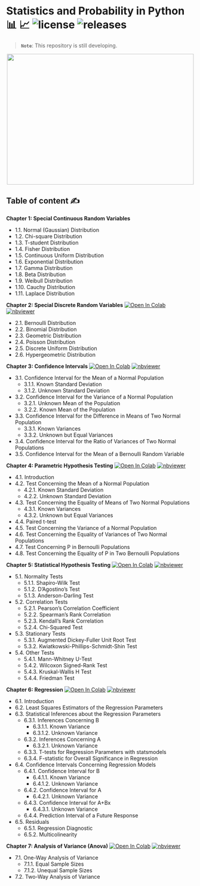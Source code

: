 # Statistics and Probability in Python 📊 📈 ![license](https://img.shields.io/github/license/Pegah-Ardehkhani/Statistics-and-Probability-in-Python.svg) ![releases](https://img.shields.io/github/release/Pegah-Ardehkhani/Statistics-and-Probability-in-Python.svg)

> **`Note`**: This repository is still developing.

<p align="center"> 
  <img width="500" height="350" src="https://cdn.dribbble.com/users/962944/screenshots/14138307/media/ca3377660c3d2053c9d91ac175871429.gif"> 
</p>

## Table of content ✍️

**Chapter 1: Special Continuous Random Variables** 

- 1.1. Normal (Gaussian) Distribution
- 1.2. Chi-square Distribution
- 1.3. T-student Distribution
- 1.4. Fisher Distribution
- 1.5. Continuous Uniform Distribution
- 1.6. Exponential Distribution
- 1.7. Gamma Distribution
- 1.8. Beta Distribution
- 1.9. Weibull Distribution
- 1.10. Cauchy Distribution
- 1.11. Laplace Distribution

**Chapter 2: Special Discrete Random Variables** <a href="https://colab.research.google.com/github/Pegah-Ardehkhani/Statistics-and-Probability-in-Python/blob/main/Chapter%202%20Special%20Discrete%20Random%20Variables.ipynb" target="_parent\"><img src="https://colab.research.google.com/assets/colab-badge.svg" alt="Open In Colab"/></a> [![nbviewer](https://img.shields.io/badge/render-nbviewer-orange.svg)](https://nbviewer.org/github/Pegah-Ardehkhani/Statistics-and-Probability-in-Python/blob/main/Chapter%202%20Special%20Discrete%20Random%20Variables.ipynb)

- 2.1. Bernoulli Distribution
- 2.2. Binomial Distribution
- 2.3. Geometric Distribution
- 2.4. Poisson Distribution
- 2.5. Discrete Uniform Distribution
- 2.6. Hypergeometric Distribution

**Chapter 3: Confidence Intervals** <a href="https://colab.research.google.com/github/Pegah-Ardehkhani/Statistics-and-Probability-in-Python/blob/main/Chapter%203%20Confidence%20Intervals.ipynb" target="_parent\"><img src="https://colab.research.google.com/assets/colab-badge.svg" alt="Open In Colab"/></a> [![nbviewer](https://img.shields.io/badge/render-nbviewer-orange.svg)](https://nbviewer.org/github/Pegah-Ardehkhani/Statistics-and-Probability-in-Python/blob/main/Chapter%203%20Confidence%20Intervals.ipynb)

- 3.1. Confidence Interval for the Mean of a Normal Population
  - 3.1.1. Known Standard Deviation
  - 3.1.2. Unknown Standard Deviation
- 3.2. Confidence Interval for the Variance of a Normal Population
  - 3.2.1. Unknown Mean of the Population
  - 3.2.2. Known Mean of the Population
- 3.3. Confidence Interval for the Difference in Means of Two Normal Population
  - 3.3.1. Known Variances
  - 3.3.2. Unknown but Equal Variances
- 3.4. Confidence Interval for the Ratio of Variances of Two Normal Populations
- 3.5. Confidence Interval for the Mean of a Bernoulli Random Variable

**Chapter 4: Parametric Hypothesis Testing** <a href="https://colab.research.google.com/github/Pegah-Ardehkhani/Statistics-and-Probability-in-Python/blob/main/Chapter%204%20Parametric%20Hypothesis%20Testing.ipynb" target="_parent\"><img src="https://colab.research.google.com/assets/colab-badge.svg" alt="Open In Colab"/></a> [![nbviewer](https://img.shields.io/badge/render-nbviewer-orange.svg)](https://nbviewer.org/github/Pegah-Ardehkhani/Statistics-and-Probability-in-Python/blob/main/Chapter%204%20Parametric%20Hypothesis%20Testing.ipynb)

- 4.1. Introduction
- 4.2. Test Concerning the Mean of a Normal Population
  - 4.2.1. Known Standard Deviation
  - 4.2.2. Unknown Standard Deviation
- 4.3. Test Concerning the Equality of Means of Two Normal Populations
  - 4.3.1. Known Variances
  - 4.3.2. Unknown but Equal Variances
- 4.4. Paired t-test
- 4.5. Test Concerning the Variance of a Normal Population
- 4.6. Test Concerning the Equality of Variances of Two Normal Populations
- 4.7. Test Concerning P in Bernoulli Populations
- 4.8. Test Concerning the Equality of P in Two Bernoulli Populations

**Chapter 5: Statistical Hypothesis Testing** <a href="https://colab.research.google.com/github/Pegah-Ardehkhani/Statistics-and-Probability-in-Python/blob/main/Chapter%205%20Statistical%20Hypothesis%20Testing.ipynb" target="_parent\"><img src="https://colab.research.google.com/assets/colab-badge.svg" alt="Open In Colab"/></a> [![nbviewer](https://img.shields.io/badge/render-nbviewer-orange.svg)](https://nbviewer.org/github/Pegah-Ardehkhani/Statistics-and-Probability-in-Python/blob/main/Chapter%205%20Statistical%20Hypothesis%20Testing.ipynb)

- 5.1. Normality Tests
  - 5.1.1. Shapiro-Wilk Test
  - 5.1.2. D’Agostino’s  Test
  - 5.1.3. Anderson-Darling Test
- 5.2. Correlation Tests
  - 5.2.1. Pearson’s Correlation Coefficient
  - 5.2.2. Spearman’s Rank Correlation
  - 5.2.3. Kendall’s Rank Correlation
  - 5.2.4. Chi-Squared Test
- 5.3. Stationary Tests
  - 5.3.1. Augmented Dickey-Fuller Unit Root Test
  - 5.3.2. Kwiatkowski-Phillips-Schmidt-Shin Test
- 5.4. Other Tests
  - 5.4.1. Mann-Whitney U-Test
  - 5.4.2. Wilcoxon Signed-Rank Test
  - 5.4.3. Kruskal-Wallis H Test
  - 5.4.4. Friedman Test

**Chapter 6: Regression** <a href="https://colab.research.google.com/github/Pegah-Ardehkhani/Statistics-and-Probability-in-Python/blob/main/Chapter%206%20Regression.ipynb" target="_parent\"><img src="https://colab.research.google.com/assets/colab-badge.svg" alt="Open In Colab"/></a> [![nbviewer](https://img.shields.io/badge/render-nbviewer-orange.svg)](https://nbviewer.org/github/Pegah-Ardehkhani/Statistics-and-Probability-in-Python/blob/main/Chapter%206%20Regression.ipynb)

- 6.1. Introduction
- 6.2. Least Squares Estimators of the Regression Parameters
- 6.3. Statistical Inferences about the Regression Parameters
  - 6.3.1. Inferences Concerning  B 
    - 6.3.1.1. Known Variance
    - 6.3.1.2. Unknown Variance
  - 6.3.2. Inferences Concerning  A 
    - 6.3.2.1. Unknown Variance
  - 6.3.3. T-tests for Regression Parameters with statsmodels
  - 6.3.4. F-statistic for Overall Significance in Regression
- 6.4. Confidence Intervals Concerning Regression Models
  - 6.4.1. Confidence Interval for  B 
    - 6.4.1.1. Known Variance
    - 6.4.1.2. Unknown Variance
  - 6.4.2. Confidence Interval for  A 
    - 6.4.2.1. Unknown Variance
  - 6.4.3. Confidence Interval for  A+Bx 
    - 6.4.3.1. Unknown Variance
  - 6.4.4. Prediction Interval of a Future Response
- 6.5. Residuals
  - 6.5.1. Regression Diagnostic
  - 6.5.2. Multicolinearity

**Chapter 7: Analysis of Variance (Anova)** <a href="https://colab.research.google.com/github/Pegah-Ardehkhani/Statistics-and-Probability-in-Python/blob/main/Chapter%207%20Analysis%20of%20Variance%20(Anova).ipynb" target="_parent\"><img src="https://colab.research.google.com/assets/colab-badge.svg" alt="Open In Colab"/></a> [![nbviewer](https://img.shields.io/badge/render-nbviewer-orange.svg)](http://nbviewer.org/github/Pegah-Ardehkhani/Statistics-and-Probability-in-Python/blob/main/Chapter%207%20Analysis%20of%20Variance%20%28Anova%29.ipynb)

- 7.1. One-Way Analysis of Variance
  - 7.1.1. Equal Sample Sizes
  - 7.1.2. Unequal Sample Sizes
- 7.2. Two-Way Analysis of Variance
